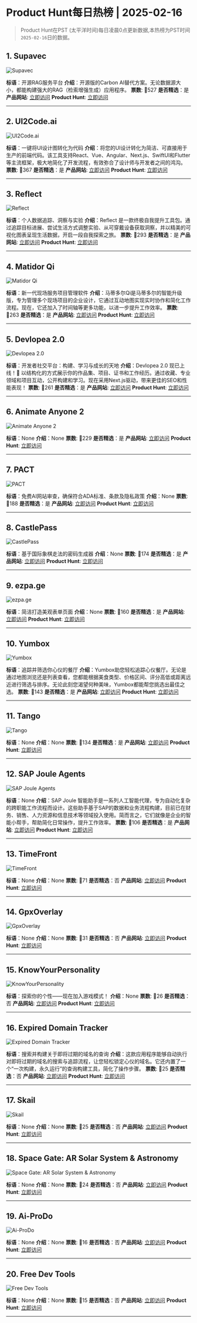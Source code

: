 # Product Hunt每日热榜 | 2025-02-16

> Product Hunt在PST (太平洋时间)每日凌晨0点更新数据,本热榜为PST时间`2025-02-16`日的数据。

## 1. Supavec
![Supavec](https://ph-files.imgix.net/ce283635-173b-4d07-aa45-68d870950548.png?auto=format&fit=crop&frame=1&h=512&w=1024)

**标语**：开源RAG服务平台
**介绍**：开源版的Carbon AI替代方案。无论数据源大小，都能构建强大的RAG（检索增强生成）应用程序。
**票数**: 🔺527
**是否精选**：是
**产品网站**:  <a href='https://www.producthunt.com/r/IDDSABIDPJQTXL?utm_source=www.chuhaix.com' target='_blank' rel='nofollow'>立即访问</a>
**Product Hunt**:  <a href='https://www.producthunt.com/posts/supavec?utm_source=www.chuhaix.com' target='_blank' rel='nofollow'>立即访问</a>

---

## 2. UI2Code.ai
![UI2Code.ai](https://ph-files.imgix.net/1ec4c081-1ef2-42a7-aef0-6ce1e00ad9ee.png?auto=format&fit=crop&frame=1&h=512&w=1024)

**标语**：一键将UI设计图转化为代码
**介绍**：将您的UI设计转化为简洁、可直接用于生产的前端代码。该工具支持React、Vue、Angular、Next.js、SwiftUI和Flutter等主流框架，极大地简化了开发流程，有效弥合了设计师与开发者之间的鸿沟。
**票数**: 🔺367
**是否精选**：是
**产品网站**:  <a href='https://www.producthunt.com/r/JEFSSXIFNRXNEO?utm_source=www.chuhaix.com' target='_blank' rel='nofollow'>立即访问</a>
**Product Hunt**:  <a href='https://www.producthunt.com/posts/ui2code-ai?utm_source=www.chuhaix.com' target='_blank' rel='nofollow'>立即访问</a>

---

## 3. Reflect
![Reflect](https://ph-files.imgix.net/38b5427e-6285-42ff-a8a5-d600613e68ef.jpeg?auto=format&fit=crop&frame=1&h=512&w=1024)

**标语**：个人数据追踪、洞察与实验
**介绍**：Reflect 是一款终极自我提升工具包。通过追踪目标进展、尝试生活方式调整实验、从可穿戴设备获取洞察，并以精美的可视化图表呈现生活数据，开启一段自我探索之旅。
**票数**: 🔺293
**是否精选**：是
**产品网站**:  <a href='https://www.producthunt.com/r/BVH6P2X5U4C7YS?utm_source=www.chuhaix.com' target='_blank' rel='nofollow'>立即访问</a>
**Product Hunt**:  <a href='https://www.producthunt.com/posts/reflect-ad2b97ed-13af-443d-9f86-d9ed976d2479?utm_source=www.chuhaix.com' target='_blank' rel='nofollow'>立即访问</a>

---

## 4. Matidor Qi
![Matidor Qi](https://ph-files.imgix.net/595cddd8-c24a-400f-96dd-e61e4b93871d.jpeg?auto=format&fit=crop&frame=1&h=512&w=1024)

**标语**：新一代现场服务项目管理软件
**介绍**：马蒂多尔Qi是马蒂多尔的智能升级版，专为管理多个现场项目的企业设计，它通过互动地图实现实时协作和简化工作流程。现在，它还加入了时间轴等更多功能，以进一步提升工作效率。
**票数**: 🔺263
**是否精选**：是
**产品网站**:  <a href='https://www.producthunt.com/r/NVJVSZBKIDPMD7?utm_source=www.chuhaix.com' target='_blank' rel='nofollow'>立即访问</a>
**Product Hunt**:  <a href='https://www.producthunt.com/posts/matidor-qi?utm_source=www.chuhaix.com' target='_blank' rel='nofollow'>立即访问</a>

---

## 5. Devlopea 2.0
![Devlopea 2.0](https://ph-files.imgix.net/48c6087d-709e-4a90-95d9-0ac3c0c6bed0.png?auto=format&fit=crop&frame=1&h=512&w=1024)

**标语**：开发者社交平台：构建、学习与成长的天地
**介绍**：Devlopea 2.0 现已上线！🚀 以结构化的方式展示你的作品集、项目、证书和工作经历。通过收藏、专业领域和项目互动，公开构建和学习。现在采用Next.js驱动，带来更佳的SEO和性能表现！
**票数**: 🔺261
**是否精选**：是
**产品网站**:  <a href='https://www.producthunt.com/r/BLMFDMCRACXA66?utm_source=www.chuhaix.com' target='_blank' rel='nofollow'>立即访问</a>
**Product Hunt**:  <a href='https://www.producthunt.com/posts/devlopea-2-0?utm_source=www.chuhaix.com' target='_blank' rel='nofollow'>立即访问</a>

---

## 6. Animate Anyone 2
![Animate Anyone 2](https://ph-files.imgix.net/491e183d-fdbf-45ad-b15c-1b7b40ddfe9a.png?auto=format&fit=crop&frame=1&h=512&w=1024)

**标语**：None
**介绍**：None
**票数**: 🔺229
**是否精选**：是
**产品网站**:  <a href='https://www.producthunt.com/r/FZEWU5QMBF62NZ?utm_source=www.chuhaix.com' target='_blank' rel='nofollow'>立即访问</a>
**Product Hunt**:  <a href='https://www.producthunt.com/posts/animate-anyone-2?utm_source=www.chuhaix.com' target='_blank' rel='nofollow'>立即访问</a>

---

## 7. PACT 
![PACT ](https://ph-files.imgix.net/e5da1a9f-d95c-4fa1-8d70-17c30bf7f3d8.png?auto=format&fit=crop&frame=1&h=512&w=1024)

**标语**：免费AI网站审查，确保符合ADA标准、条款及隐私政策
**介绍**：None
**票数**: 🔺188
**是否精选**：是
**产品网站**:  <a href='https://www.producthunt.com/r/KLFEPU3W5O7UJW?utm_source=www.chuhaix.com' target='_blank' rel='nofollow'>立即访问</a>
**Product Hunt**:  <a href='https://www.producthunt.com/posts/pact-3?utm_source=www.chuhaix.com' target='_blank' rel='nofollow'>立即访问</a>

---

## 8. CastlePass
![CastlePass](https://ph-files.imgix.net/a9a66189-2718-4072-b791-a0cde15c9ec8.jpeg?auto=format&fit=crop&frame=1&h=512&w=1024)

**标语**：基于国际象棋走法的密码生成器
**介绍**：None
**票数**: 🔺174
**是否精选**：是
**产品网站**:  <a href='https://www.producthunt.com/r/B4KIEMUQ65EPKE?utm_source=www.chuhaix.com' target='_blank' rel='nofollow'>立即访问</a>
**Product Hunt**:  <a href='https://www.producthunt.com/posts/castlepass?utm_source=www.chuhaix.com' target='_blank' rel='nofollow'>立即访问</a>

---

## 9. ezpa.ge
![ezpa.ge](https://ph-files.imgix.net/758d6858-454b-426c-be6e-c245b72707ac.png?auto=format&fit=crop&frame=1&h=512&w=1024)

**标语**：简洁打造美观表单页面
**介绍**：None
**票数**: 🔺160
**是否精选**：是
**产品网站**:  <a href='https://www.producthunt.com/r/ZCWDPK6ESFMRTT?utm_source=www.chuhaix.com' target='_blank' rel='nofollow'>立即访问</a>
**Product Hunt**:  <a href='https://www.producthunt.com/posts/ezpa-ge?utm_source=www.chuhaix.com' target='_blank' rel='nofollow'>立即访问</a>

---

## 10. Yumbox
![Yumbox](https://ph-files.imgix.net/2c4a2207-96c5-481b-9444-4e68eeabf2c5.png?auto=format&fit=crop&frame=1&h=512&w=1024)

**标语**：追踪并筛选你心仪的餐厅
**介绍**：Yumbox助您轻松追踪心仪餐厅。无论是通过地图浏览还是列表查看，您都能根据美食类型、价格区间、评分高低或距离远近进行筛选与排序。无论此刻您渴望何种美味，Yumbox都能帮您挑选出最佳之选。
**票数**: 🔺143
**是否精选**：是
**产品网站**:  <a href='https://www.producthunt.com/r/JD2633PBVVYRLC?utm_source=www.chuhaix.com' target='_blank' rel='nofollow'>立即访问</a>
**Product Hunt**:  <a href='https://www.producthunt.com/posts/yumbox?utm_source=www.chuhaix.com' target='_blank' rel='nofollow'>立即访问</a>

---

## 11. Tango
![Tango](https://ph-files.imgix.net/fdfac55a-218d-4cdb-81b0-b8784e555915.png?auto=format&fit=crop&frame=1&h=512&w=1024)

**标语**：None
**介绍**：None
**票数**: 🔺134
**是否精选**：是
**产品网站**:  <a href='https://www.producthunt.com/r/ZOQMGKLFLZPIDT?utm_source=www.chuhaix.com' target='_blank' rel='nofollow'>立即访问</a>
**Product Hunt**:  <a href='https://www.producthunt.com/posts/tango-9d108fb8-ba39-4a99-8f7a-1297dea2c035?utm_source=www.chuhaix.com' target='_blank' rel='nofollow'>立即访问</a>

---

## 12. SAP Joule Agents
![SAP Joule Agents](https://ph-files.imgix.net/90b05712-69c7-43de-9270-0af353362bf5.png?auto=format&fit=crop&frame=1&h=512&w=1024)

**标语**：None
**介绍**：SAP Joule 智能助手是一系列人工智能代理，专为自动化复杂的跨职能工作流程而设计。这些助手基于SAP的数据和业务流程构建，目前已在财务、销售、人力资源和信息技术等领域投入使用。简而言之，它们就像是企业的智能小帮手，帮助简化日常操作，提升工作效率。
**票数**: 🔺106
**是否精选**：是
**产品网站**:  <a href='https://www.producthunt.com/r/4SY7PSMVJ6WV2F?utm_source=www.chuhaix.com' target='_blank' rel='nofollow'>立即访问</a>
**Product Hunt**:  <a href='https://www.producthunt.com/posts/sap-joule-agents?utm_source=www.chuhaix.com' target='_blank' rel='nofollow'>立即访问</a>

---

## 13. TimeFront
![TimeFront](https://ph-files.imgix.net/aa13d8bd-1616-4fd2-b78b-54fe0d57c55c.png?auto=format&fit=crop&frame=1&h=512&w=1024)

**标语**：None
**介绍**：None
**票数**: 🔺71
**是否精选**：否
**产品网站**:  <a href='https://www.producthunt.com/r/564ALUOENMQ6SI?utm_source=www.chuhaix.com' target='_blank' rel='nofollow'>立即访问</a>
**Product Hunt**:  <a href='https://www.producthunt.com/posts/timefront?utm_source=www.chuhaix.com' target='_blank' rel='nofollow'>立即访问</a>

---

## 14. GpxOverlay
![GpxOverlay](https://ph-files.imgix.net/42d8b6a0-7334-43e8-8dfa-e37f9555933a.jpeg?auto=format&fit=crop&frame=1&h=512&w=1024)

**标语**：None
**介绍**：None
**票数**: 🔺31
**是否精选**：否
**产品网站**:  <a href='https://www.producthunt.com/r/VQTLPHGXHE2KPJ?utm_source=www.chuhaix.com' target='_blank' rel='nofollow'>立即访问</a>
**Product Hunt**:  <a href='https://www.producthunt.com/posts/gpxoverlay?utm_source=www.chuhaix.com' target='_blank' rel='nofollow'>立即访问</a>

---

## 15. KnowYourPersonality
![KnowYourPersonality](https://ph-files.imgix.net/2c928d5b-5eca-4a96-96e9-edcbf6f35c22.png?auto=format&fit=crop&frame=1&h=512&w=1024)

**标语**：探索你的个性——现在加入游戏模式！
**介绍**：None
**票数**: 🔺26
**是否精选**：否
**产品网站**:  <a href='https://www.producthunt.com/r/EKBR3HGDWYYQHG?utm_source=www.chuhaix.com' target='_blank' rel='nofollow'>立即访问</a>
**Product Hunt**:  <a href='https://www.producthunt.com/posts/knowyourpersonality?utm_source=www.chuhaix.com' target='_blank' rel='nofollow'>立即访问</a>

---

## 16. Expired Domain Tracker
![Expired Domain Tracker](https://ph-files.imgix.net/a5a8cbaa-e2ac-4160-876b-1fa19086064d.png?auto=format&fit=crop&frame=1&h=512&w=1024)

**标语**：搜索并构建关于即将过期的域名的查询
**介绍**：这款应用程序能够自动执行对即将过期的域名的搜索与追踪流程，让您轻松锁定心仪的域名。它还内置了一个“一次构建，永久运行”的查询构建工具，简化了操作步骤。
**票数**: 🔺25
**是否精选**：否
**产品网站**:  <a href='https://www.producthunt.com/r/EVEMA5JNTE4HVO?utm_source=www.chuhaix.com' target='_blank' rel='nofollow'>立即访问</a>
**Product Hunt**:  <a href='https://www.producthunt.com/posts/expired-domain-tracker?utm_source=www.chuhaix.com' target='_blank' rel='nofollow'>立即访问</a>

---

## 17. Skail
![Skail](https://ph-files.imgix.net/704f4e54-1cfe-4fc5-a007-1d0e06f6c01d.png?auto=format&fit=crop&frame=1&h=512&w=1024)

**标语**：None
**介绍**：None
**票数**: 🔺25
**是否精选**：否
**产品网站**:  <a href='https://www.producthunt.com/r/QMU7UKD7V3LD54?utm_source=www.chuhaix.com' target='_blank' rel='nofollow'>立即访问</a>
**Product Hunt**:  <a href='https://www.producthunt.com/posts/skail-2?utm_source=www.chuhaix.com' target='_blank' rel='nofollow'>立即访问</a>

---

## 18. Space Gate: AR Solar System & Astronomy
![Space Gate: AR Solar System & Astronomy](https://ph-files.imgix.net/4158f717-668b-46ed-9b61-204a9a6a2b19.png?auto=format&fit=crop&frame=1&h=512&w=1024)

**标语**：None
**介绍**：None
**票数**: 🔺24
**是否精选**：否
**产品网站**:  <a href='https://www.producthunt.com/r/374RD65VHBUNT2?utm_source=www.chuhaix.com' target='_blank' rel='nofollow'>立即访问</a>
**Product Hunt**:  <a href='https://www.producthunt.com/posts/space-gate-ar-solar-system-astronomy?utm_source=www.chuhaix.com' target='_blank' rel='nofollow'>立即访问</a>

---

## 19. Ai-ProDo
![Ai-ProDo](https://ph-files.imgix.net/c0e2d459-4238-4b7a-b075-69abf24739f3.png?auto=format&fit=crop&frame=1&h=512&w=1024)

**标语**：None
**介绍**：None
**票数**: 🔺16
**是否精选**：否
**产品网站**:  <a href='https://www.producthunt.com/r/AIHJE2RPJ25VW4?utm_source=www.chuhaix.com' target='_blank' rel='nofollow'>立即访问</a>
**Product Hunt**:  <a href='https://www.producthunt.com/posts/ai-prodo?utm_source=www.chuhaix.com' target='_blank' rel='nofollow'>立即访问</a>

---

## 20. Free Dev Tools
![Free Dev Tools](https://ph-files.imgix.net/19550ad8-468c-4782-8290-8e5e0e5804d5.png?auto=format&fit=crop&frame=1&h=512&w=1024)

**标语**：None
**介绍**：None
**票数**: 🔺15
**是否精选**：否
**产品网站**:  <a href='https://www.producthunt.com/r/YEJ5UEK5YIWTPI?utm_source=www.chuhaix.com' target='_blank' rel='nofollow'>立即访问</a>
**Product Hunt**:  <a href='https://www.producthunt.com/posts/free-dev-tools?utm_source=www.chuhaix.com' target='_blank' rel='nofollow'>立即访问</a>

---

